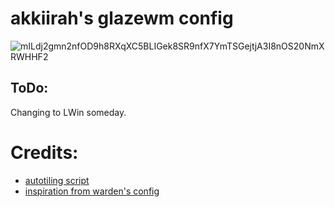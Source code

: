 # akkiirah's glazewm config

![mILdj2gmn2nfOD9h8RXqXC5BLIGek8SR9nfX7YmTSGejtjA3I8nOS20NmXRWHHF2](https://github.com/akkiirah/glazeConfig/assets/46369555/19a151df-65cb-4f64-8f75-7332968d6865)


## ToDo:
Changing to LWin someday.

# Credits:
- [autotiling script](https://github.com/cigh033/GlazeWM-autotiling-python)
- [inspiration from warden's config](https://github.com/warden7383/glazeConfig/tree/master) 
